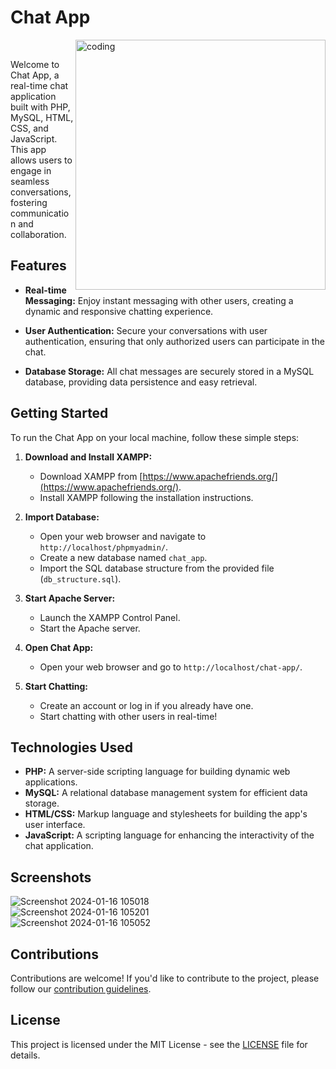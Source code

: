 # Chat App

<img align="right" alt="coding" width="400" src="https://cdn.dribbble.com/users/667622/screenshots/3760930/smalltalk_invite_illustration.gif">
<br>

Welcome to Chat App, a real-time chat application built with PHP, MySQL, HTML, CSS, and JavaScript. This app allows users to engage in seamless conversations, fostering communication and collaboration.

## Features

- **Real-time Messaging:** Enjoy instant messaging with other users, creating a dynamic and responsive chatting experience.

- **User Authentication:** Secure your conversations with user authentication, ensuring that only authorized users can participate in the chat.

- **Database Storage:** All chat messages are securely stored in a MySQL database, providing data persistence and easy retrieval.

## Getting Started

To run the Chat App on your local machine, follow these simple steps:

1. **Download and Install XAMPP:**
   - Download XAMPP from [https://www.apachefriends.org/](https://www.apachefriends.org/).
   - Install XAMPP following the installation instructions.

2. **Import Database:**
   - Open your web browser and navigate to `http://localhost/phpmyadmin/`.
   - Create a new database named `chat_app`.
   - Import the SQL database structure from the provided file (`db_structure.sql`).

3. **Start Apache Server:**
   - Launch the XAMPP Control Panel.
   - Start the Apache server.

4. **Open Chat App:**
   - Open your web browser and go to `http://localhost/chat-app/`.

5. **Start Chatting:**
   - Create an account or log in if you already have one.
   - Start chatting with other users in real-time!

## Technologies Used

- **PHP:** A server-side scripting language for building dynamic web applications.
- **MySQL:** A relational database management system for efficient data storage.
- **HTML/CSS:** Markup language and stylesheets for building the app's user interface.
- **JavaScript:** A scripting language for enhancing the interactivity of the chat application.

## Screenshots
![Screenshot 2024-01-16 105018](https://github.com/Syed1012/Chat_APP/assets/84576013/bad4b843-4d99-4612-b894-d238cd846971)
<br>
![Screenshot 2024-01-16 105201](https://github.com/Syed1012/Chat_APP/assets/84576013/1b9631f5-46a6-48aa-9d3d-716cf07ec423)
<br>
![Screenshot 2024-01-16 105052](https://github.com/Syed1012/Chat_APP/assets/84576013/68c9523f-9c5e-4c67-b656-9ab324c92321)

## Contributions

Contributions are welcome! If you'd like to contribute to the project, please follow our [contribution guidelines](CONTRIBUTING.md).

## License

This project is licensed under the MIT License - see the [LICENSE](LICENSE) file for details.
